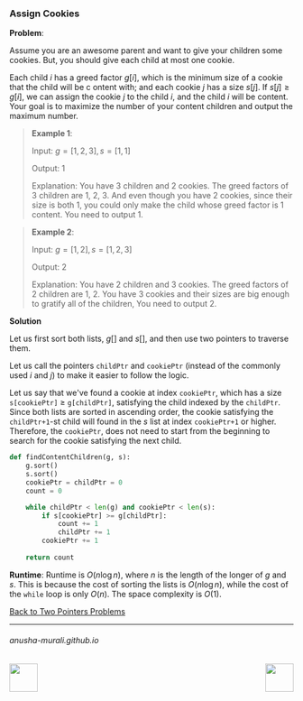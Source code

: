 ### Assign Cookies

**Problem**: 

Assume you are an awesome parent and want to give your children some cookies. But, you should give each child at 
most one cookie.

Each child $i$ has a greed factor $g[i]$, which is the minimum size of a cookie that the child will be c
ontent with; and each cookie $j$ has a size $s[j]$. If $s[j] \geq g[i]$, we can assign the cookie $j$ to the child $i$, 
and the child $i$ will be content. Your goal is to maximize the number of your content children and output the 
maximum number.

> **Example 1**:
>
> Input: $g = [1,2,3], s = [1,1]$
> 
> Output: 1
> 
> Explanation: You have 3 children and 2 cookies. The greed factors of 3 children are 1, 2, 3.
> And even though you have 2 cookies, since their size is both 1, you could only make the child whose greed factor is 1 content. You need to output 1.

> **Example 2**:
>
> Input: $g = [1,2], s = [1,2,3]$
> 
> Output: 2
> 
> Explanation: You have 2 children and 3 cookies. The greed factors of 2 children are 1, 2. You have 3 cookies and their sizes are big enough to gratify all of the children, You need to output 2.

**Solution**

Let us first sort both lists, $g[]$ and $s[]$, and then use two pointers to traverse them.

Let us call the pointers `childPtr` and `cookiePtr` (instead of the commonly used $i$ and $j$) to make it easier to follow the logic.

Let us say that we've found a cookie at index `cookiePtr`, which has a size `s[cookiePtr]` $\geq$ `g[childPtr]`, satisfying the child indexed by the `childPtr`. Since both lists are sorted in ascending order, the cookie satisfying the `childPtr+1`-st child will found in the $s$ list at index `cookiePtr+1` or higher. Therefore, the `cookiePtr`, does not need to start from the beginning to search for the cookie satisfying the next child. 

```python
def findContentChildren(g, s):
    g.sort()
    s.sort()
    cookiePtr = childPtr = 0
    count = 0

    while childPtr < len(g) and cookiePtr < len(s):
        if s[cookiePtr] >= g[childPtr]:
            count += 1
            childPtr += 1
        cookiePtr += 1
   
    return count
```

**Runtime**: Runtime is $O(n\log n)$, where $n$ is the length of the longer of $g$ and $s$. This is because the cost of sorting the lists is $O(n \log n)$, while the cost of the `while` loop is only $O(n)$. The space complexity is $O(1)$. 

[Back to Two Pointers Problems](./problems.md)

* * *
###### anusha-murali.github.io

<img src="https://github.com/anusha-murali/anusha-murali.github.io/assets/111596338/639243aa-2857-4595-a65a-7852762bb002" width="50" height="50" align="left">

[<img src="https://github.com/user-attachments/assets/989cfb30-4fb8-40f8-a812-8a054869aa32" width="50" height="50" align="right">](../index.md)
